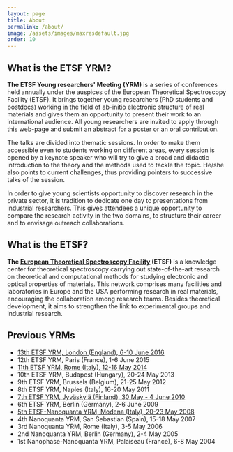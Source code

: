 ```yaml
---
layout: page
title: About
permalink: /about/
image: /assets/images/maxresdefault.jpg
order: 10
---
```

## What is the ETSF YRM?

**The ETSF Young researchers' Meeting (YRM)** is a series of conferences held
annually under the auspices of the European Theoretical Spectroscopy Facility
(ETSF). It brings together young researchers (PhD students and postdocs)
working in the field of ab-initio electronic structure of real materials and
gives them an opportunity to present their work to an international audience.
All young researchers are invited to apply through this web-page and submit an
abstract for a poster or an oral contribution.

The talks are divided into thematic sessions. In order to make them accessible
even to students working on different areas, every session is opened by a
keynote speaker who will try to give a broad and didactic introduction to the theory
and the methods used to tackle the topic.
He/she also points to current challenges, thus providing pointers to successive
talks of the session.

In order to give young scientists opportunity to discover research in the
private sector, it is tradition to dedicate one day to presentations from
industrial researchers. This gives attendees a unique opportunity to compare
the research activity in the two domains, to structure their career and to
envisage outreach collaborations.

## What is the ETSF?

**The [European Theoretical Spectroscopy Facility](http://www.etsf.eu) (ETSF)**
is a knowledge center for theoretical spectroscopy carrying out
state-of-the-art research on theoretical and computational methods for studying
electronic and optical properties of materials. This network comprises many
facilities and laboratories in Europe and the USA performing research in real
materials, encouraging the collaboration among research teams. Besides
theoretical development, it aims to strengthen the link to experimental groups
and industrial research.

## Previous YRMs
* [13th ETSF YRM, London (England),  6-10 June 2016](https://yrm2016.github.io/)
* 12th ETSF YRM, Paris (France),  1-6 June 2015
* [11th ETSF YRM, Rome (Italy),  12-16 May 2014](http://etsf_yrm2014.roma2.infn.it/home.html)
* 10th ETSF YRM, Budapest (Hungary),  20-24 May 2013
* 9th ETSF YRM, Brussels (Belgium),  21-25 May 2012
* 8th ETSF YRM, Naples (Italy),  16-20 May 2011
* [7th ETSF YRM, Jyväskylä (Finland),  30 May - 4 June 2010](https://www.jyu.fi/fysiikka/en/research/conferences/yrm2010/)
* 6th ETSF YRM, Berlin (Germany),  2-6 June 2009
* [5th ETSF-Nanoquanta YRM, Modena (Italy),  20-23 May 2008](http://yrm2008.unimore.it/)
* 4th Nanoquanta YRM, San Sebastian (Spain),  15-18 May 2007
* 3rd Nanoquanta YRM, Rome (Italy),  3-5 May 2006
* 2nd Nanoquanta YRM, Berlin (Germany),  2-4 May 2005
* 1st Nanophase-Nanoquanta YRM, Palaiseau (France),  6-8 May 2004

